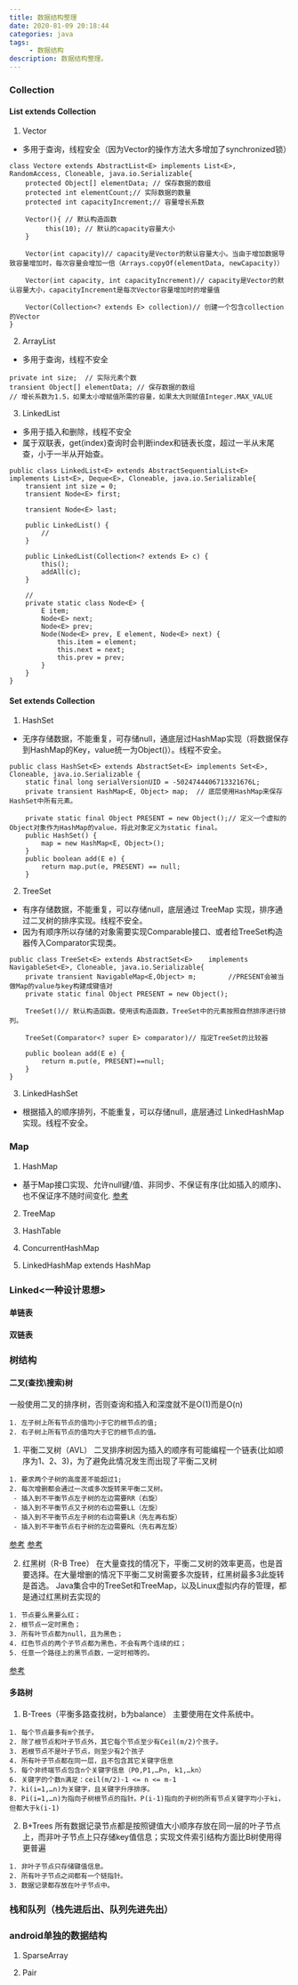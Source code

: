 ```yaml
---
title: 数据结构整理
date: 2020-81-09 20:18:44
categories: java
tags:
     - 数据结构
description: 数据结构整理。
---
```


### Collection<interface>

#### List<interface> extends Collection
1. Vector
 - 多用于查询，线程安全（因为Vector的操作方法大多增加了synchronized锁） 
```
class Vectore extends AbstractList<E> implements List<E>, RandomAccess, Cloneable, java.io.Serializable{
    protected Object[] elementData; // 保存数据的数组
    protected int elementCount;// 实际数据的数量
    protected int capacityIncrement;// 容量增长系数

    Vector(){ // 默认构造函数
         this(10); // 默认的capacity容量大小
    }
    
    Vector(int capacity)// capacity是Vector的默认容量大小。当由于增加数据导致容量增加时，每次容量会增加一倍（Arrays.copyOf(elementData, newCapacity)）
    
    Vector(int capacity, int capacityIncrement)// capacity是Vector的默认容量大小，capacityIncrement是每次Vector容量增加时的增量值
    
    Vector(Collection<? extends E> collection)// 创建一个包含collection的Vector
}
```

2. ArrayList
 - 多用于查询，线程不安全
```
private int size;  // 实际元素个数
transient Object[] elementData; // 保存数据的数组
// 增长系数为1.5，如果太小增赋值所需的容量，如果太大则赋值Integer.MAX_VALUE 
```

3. LinkedList
 - 多用于插入和删除，线程不安全
 - 属于双联表，get(index)查询时会判断index和链表长度，超过一半从末尾查，小于一半从开始查。
```
public class LinkedList<E> extends AbstractSequentialList<E> implements List<E>, Deque<E>, Cloneable, java.io.Serializable{
    transient int size = 0;
    transient Node<E> first;
    
    transient Node<E> last;
    
    public LinkedList() {
        //
    }
    
    public LinkedList(Collection<? extends E> c) {
        this();
        addAll(c);
    }
    
    //
    private static class Node<E> {
        E item;
        Node<E> next;
        Node<E> prev;
        Node(Node<E> prev, E element, Node<E> next) {
            this.item = element;
            this.next = next;
            this.prev = prev;
        }
    }
}
```

#### Set<interface> extends Collection
1. HashSet
 - 无序存储数据，不能重复，可存储null，通底层过HashMap实现（将数据保存到HashMap的Key，value统一为Object()）。线程不安全。
```
public class HashSet<E> extends AbstractSet<E> implements Set<E>, Cloneable, java.io.Serializable {  
    static final long serialVersionUID = -5024744406713321676L;  
    private transient HashMap<E, Object> map;  // 底层使用HashMap来保存HashSet中所有元素。  
  
    private static final Object PRESENT = new Object();// 定义一个虚拟的Object对象作为HashMap的value，将此对象定义为static final。  
    public HashSet() {  
        map = new HashMap<E, Object>();  
    }  
    public boolean add(E e) {  
        return map.put(e, PRESENT) == null;  
    } 
```

2. TreeSet
 - 有序存储数据，不能重复，可以存储null，底层通过 TreeMap 实现，排序通过二叉树的排序实现。线程不安全。
 - 因为有顺序所以存储的对象需要实现Comparable接口、或者给TreeSet构造器传入Comparator实现类。
```
public class TreeSet<E> extends AbstractSet<E>    implements NavigableSet<E>, Cloneable, java.io.Serializable{
    private transient NavigableMap<E,Object> m;        //PRESENT会被当做Map的value与key构建成键值对 
    private static final Object PRESENT = new Object();
    
    TreeSet()// 默认构造函数。使用该构造函数，TreeSet中的元素按照自然排序进行排列。
    
    TreeSet(Comparator<? super E> comparator)// 指定TreeSet的比较器

    public boolean add(E e) {
        return m.put(e, PRESENT)==null;
    }
}
```

3. LinkedHashSet
 - 根据插入的顺序排列，不能重复，可以存储null，底层通过 LinkedHashMap 实现。线程不安全。
 
### Map

1. HashMap
 - 基于Map接口实现、允许null键/值、非同步、不保证有序(比如插入的顺序)、也不保证序不随时间变化.
[参考](https://www.jianshu.com/p/0a70ce2d3b67)

2. TreeMap

3. HashTable

4. ConcurrentHashMap

5. LinkedHashMap extends HashMap

### Linked<一种设计思想>

#### 单链表

#### 双链表

### 树结构

#### 二叉(查找\搜索)树
一般使用二叉的排序树，否则查询和插入和深度就不是O(1)而是O(n)
```
1. 左子树上所有节点的值均小于它的根节点的值;
2. 右子树上所有节点的值均大于它的根节点的值。
```

1. 平衡二叉树（AVL）
二叉排序树因为插入的顺序有可能编程一个链表(比如顺序为1、2、3)，为了避免此情况发生而出现了平衡二叉树
```
1. 要求两个子树的高度差不能超过1;
2. 每次增删都会通过一次或多次旋转来平衡二叉树。
 - 插入到不平衡节点左子树的左边需要RR（右旋）
 - 插入到不平衡节点又子树的右边需要LL（左旋）
 - 插入到不平衡节点左子树的右边需要LR（先左再右旋）
 - 插入到不平衡节点右子树的左边需要RL（先右再左旋）
```
[参考](https://baijiahao.baidu.com/s?id=1646617486319372351&wfr=spider&for=pc)
[参考](https://www.jianshu.com/p/f556f7fa6f35)

2. 红黑树（R-B Tree）
在大量查找的情况下，平衡二叉树的效率更高，也是首要选择。在大量增删的情况下平衡二叉树需要多次旋转，红黑树最多3此旋转是首选。
Java集合中的TreeSet和TreeMap，以及Linux虚拟内存的管理，都是通过红黑树去实现的
```
1. 节点要么黑要么红；
2. 根节点一定时黑色；
3. 所有叶节点都为null，且为黑色；
4. 红色节点的两个子节点都为黑色，不会有两个连续的红；
5. 任意一个路径上的黑节点数，一定时相等的。
```
[参考](https://baijiahao.baidu.com/s?id=1645429373049393021&wfr=spider&for=pc)

#### 多路树

1. B-Trees（平衡多路查找树，b为balance）
主要使用在文件系统中。
```
1. 每个节点最多有m个孩子。 
2. 除了根节点和叶子节点外，其它每个节点至少有Ceil(m/2)个孩子。 
3. 若根节点不是叶子节点，则至少有2个孩子 
4. 所有叶子节点都在同一层，且不包含其它关键字信息 
5. 每个非终端节点包含n个关键字信息（P0,P1,…Pn, k1,…kn） 
6. 关键字的个数n满足：ceil(m/2)-1 <= n <= m-1 
7. ki(i=1,…n)为关键字，且关键字升序排序。 
8. Pi(i=1,…n)为指向子树根节点的指针。P(i-1)指向的子树的所有节点关键字均小于ki，但都大于k(i-1)
```

2. B+Trees
所有数据记录节点都是按照键值大小顺序存放在同一层的叶子节点上，而非叶子节点上只存储key值信息；实现文件索引结构方面比B树使用得更普遍
```
1. 非叶子节点只存储键值信息。
2. 所有叶子节点之间都有一个链指针。
3. 数据记录都存放在叶子节点中。
```

### 栈和队列（栈先进后出、队列先进先出）

### android单独的数据结构
1. SparseArray

2. Pair


